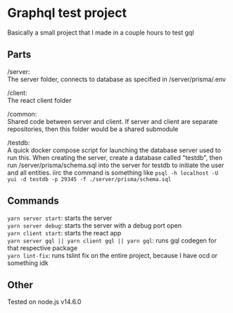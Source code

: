 # Graphql test project
Basically a small project that I made in a couple hours to test gql

## Parts
/server: \
The server folder, connects to database as specified in /server/prisma/.env

/client: \
The react client folder

/common: \
Shared code between server and client. If server and client are separate repositories, then this folder would be a shared submodule

/testdb: \
A quick docker compose script for launching the database server used to run this. When creating the server, create a database called "testdb", then run /server/prisma/schema.sql into the server for testdb to initiate the user and all entities. iirc the command is something like `psql -h localhost -U yui -d testdb -p 29345 -f ./server/prisma/schema.sql` 

## Commands
`yarn server start`: starts the server \
`yarn server debug`: starts the server with a debug port open \
`yarn client start`: starts the react app \
`yarn server gql || yarn client gql || yarn gql`: runs gql codegen for that respective package \
`yarn lint-fix`: runs tslint fix on the entire project, because I have ocd or something idk 

## Other
Tested on node.js v14.6.0
